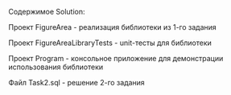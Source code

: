 Содержимое Solution:

Проект FigureArea - реализация библиотеки из 1-го задания

Проект FigureAreaLibraryTests - unit-тесты для библиотеки

Проект Program - консольное приложение для демонстрации использования библиотеки

Файл Task2.sql - решение 2-го задания
